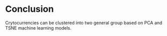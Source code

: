 # Conclusion

Crytocurrencies can be clustered into two general group based on PCA and TSNE machine learning models. 
